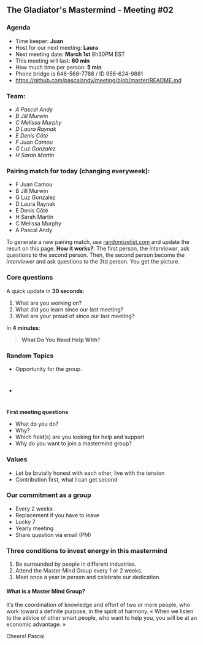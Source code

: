 ## The Gladiator's Mastermind - Meeting #02

### Agenda

- Time keeper: **Juan**
- Host for our next meeting: **Laura**
- Next meeting date: **March 1st** 8h30PM EST
- This meeting will last: **60 min**
- How much time per person: **5 min**
- Phone bridge is 646-568-7788 / ID 956-624-9881
- https://github.com/pascalandy/meeting/blob/master/README.md

### Team:

- *A Pascal Andy*
- *B Jill Murwin*
- *C Melissa Murphy*
- *D Laura Raynak*
- *E Denis Côté*
- *F Juan Camou*
- *G Luz Gonzalez*
- *H Sarah Martin*

### Pairing match for today (changing everyweek):

- F Juan Camou
- B Jill Murwin
- G Luz Gonzalez
- D Laura Raynak
- E Denis Côté
- H Sarah Martin
- C Melissa Murphy
- A Pascal Andy

To generate a new pairing match, use [randomizelist.com](randomizelist.com) and update the result on this page. **How it works?**: The first person, the *interviewer*, ask questions to the second person. Then, the second person become the *interviewer* and ask questions to the 3td person. You get the picture.

### Core questions

A quick update in **30 seconds**:

1. What are you working on?
2. What did you learn since our last meeting?
3. What are your proud of since our last meeting?

In **4 minutes**:

> **What Do You Need Help With**?

### Random Topics
  
  - Opportunity for the group.
  - #

**First meeting questions**:
  
- What do you do?
- Why?
- Which field(s) are you looking for help and support
- Why do you want to join a mastermind group?

### Values

- Let be brutally honest with each other, live with the tension
- Contribution first, what I can get second

### Our commitment as a group

- Every 2 weeks
- Replacement if you have to leave
- Lucky 7
- Yearly meeting
- Share question via email (PM)

### Three conditions to invest energy in this mastermind

1. Be surrounded by people in different industries.
2. Attend the Master Mind Group every 1 or 2 weeks.
3. Meet once a year in person and celebrate our dedication.

#### What is a Master Mind Group?

It’s the coordination of knowledge and effort of two or more people, who work toward a definite purpose, in the spirit of harmony. « When we listen to the advice of other smart people, who want to help you, you will be at an economic advantage. »

Cheers!
Pascal
